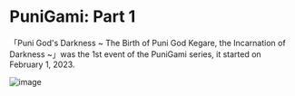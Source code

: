 # PuniGami: Part 1
「Puni God's Darkness ~ The Birth of Puni God Kegare, the Incarnation of Darkness ~」was the 1st event of the PuniGami series, it started on February 1, 2023.

![image](https://github.com/user-attachments/assets/2381f480-ee55-4b26-9ecd-e60472247d42)
